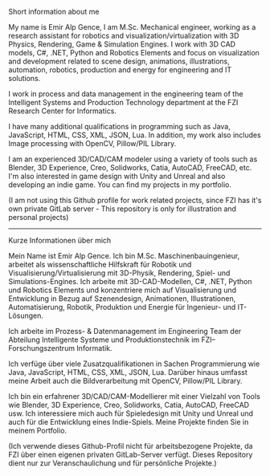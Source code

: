 Short information about me

My name is Emir Alp Gence, ​I am M.Sc. Mechanical engineer, working as a research assistant for robotics and visualization/virtualization with 3D Physics, Rendering, Game 
& Simulation Engines. I work with 3D CAD models, C#, .NET, Python and Robotics Elements and focus on visualization and development related to scene design, animations, 
illustrations, automation, robotics, production and energy for engineering and IT solutions.

I work in process and data management in the engineering team of the Intelligent Systems and Production Technology department at the FZI Research Center for Informatics.

I have many additional qualifications in programming such as Java, JavaScript, HTML, CSS, XML, JSON, Lua. In addition, my work also includes
Image processing with OpenCV, Pillow/PIL Library.

I am an experienced 3D/CAD/CAM modeler using a variety of tools such as Blender, 3D Experience, Creo, Solidworks, Catia, AutoCAD, FreeCAD, etc.
I'm also interested in game design with Unity and Unreal and also developing an indie game. You can find my projects in my portfolio.

(I am not using this Github profile for work related projects, since FZI has it's own private GitLab server - This repository is only for illustration and personal projects)

--------------------------------------------------------------------------------------------------------------------------------------------------------------------------

Kurze Informationen über mich

Mein Name ist Emir Alp Gence. Ich bin M.Sc. Maschinenbauingenieur, arbeitet als wissenschaftliche Hilfskraft für Robotik und Visualisierung/Virtualisierung mit 
3D-Physik, Rendering, Spiel- und Simulations-Engines. Ich arbeite mit 3D-CAD-Modellen, C#, .NET, Python und Robotics Elements und konzentriere mich auf Visualisierung 
und Entwicklung in Bezug auf Szenendesign, Animationen, Illustrationen, Automatisierung, Robotik, Produktion und Energie für Ingenieur- und IT-Lösungen.

Ich arbeite im Prozess- & Datenmanagement im Engineering Team der Abteilung Intelligente Systeme und Produktionstechnik im FZI–Forschungszentrum Informatik.

Ich verfüge über viele Zusatzqualifikationen in Sachen Programmierung wie Java, JavaScript, HTML, CSS, XML, JSON, Lua. Darüber hinaus umfasst meine Arbeit auch die 
Bildverarbeitung mit OpenCV, Pillow/PIL Library.

Ich bin ein erfahrener 3D/CAD/CAM-Modellierer mit einer Vielzahl von Tools wie Blender, 3D Experience, Creo, Solidworks, Catia, AutoCAD, FreeCAD usw. 
Ich interessiere mich auch für Spieledesign mit Unity und Unreal und auch für die Entwicklung eines Indie-Spiels. Meine Projekte finden Sie in meinem Portfolio.

(Ich verwende dieses Github-Profil nicht für arbeitsbezogene Projekte, da FZI über einen eigenen privaten GitLab-Server verfügt. Dieses Repository dient nur zur Veranschaulichung und für persönliche Projekte.)
​
<!---
EmirAlpGence/EmirAlpGence is a ✨ special ✨ repository because its `README.md` (this file) appears on your GitHub profile.
You can click the Preview link to take a look at your changes.
--->
